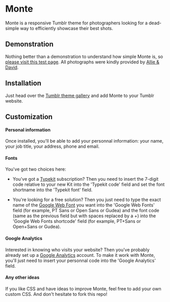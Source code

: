 Monte
======

Monte is a responsive Tumblr theme for photographers looking for a dead-simple way to efficiently showcase their best shots.

## Demonstration

Nothing better than a demonstration to understand how simple Monte is, so [please visit this test page](http://monte-theme.tumblr.com). All photographs were kindly provided by 
[Allie & David](http://deathtothestockphoto.com).

## Installation

Just head over the [Tumblr theme gallery]() and add Monte to your Tumblr website.

## Customization

#### Personal information

Once installed, you'll be able to add your personnal information: your name, your job title, your address, phone and email.

#### Fonts

You've got two choices here:

- You've got a [Typekit](https://typekit.com/fonts) subscription? Then you need to insert the 7-digit code relative to your new Kit into the 'Typekit code' field and set the font shortname into the 'Typekit font' field.

- You're looking for a free solution? Then you just need to type the exact name of the [Google Web Font](http://www.google.com/fonts) you want into the 'Google Web Fonts' field (for example, PT Sans or Open Sans or Gudea) and the font code (same as the previous field but with spaces replaced by a +) into the 'Google Web Fonts shortcode' field (for example, PT+Sans or Open+Sans or Gudea).

#### Google Analytics

Interested in knowing who visits your website? Then you've probably already set up a [Google Analytics](http://google.com/analytics/web/) account. To make it work with Monte, you'll just need to insert your personnal code into the 'Google Analytics' field.

#### Any other ideas

If you like CSS and have ideas to improve Monte, feel free to add your own custom CSS. 
And don't hesitate to fork this repo!